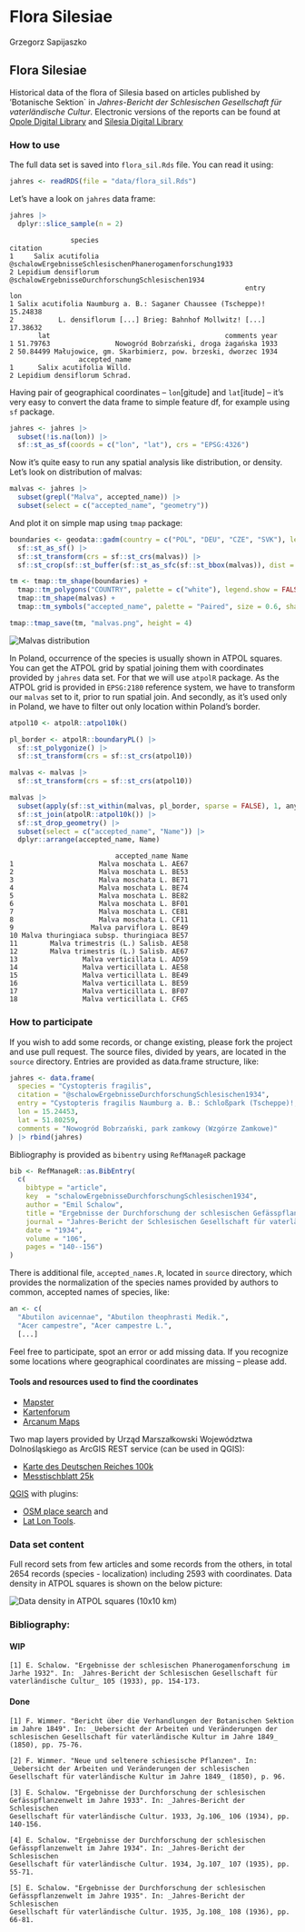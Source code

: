 Flora Silesiae
================
Grzegorz Sapijaszko

## Flora Silesiae

Historical data of the flora of Silesia based on articles published by
’Botanische Sektion\` in *Jahres-Bericht der Schlesischen Gesellschaft
für vaterländische Cultur*. Electronic versions of the reports can be
found at [Opole Digital
Library](https://www.obc.opole.pl/dlibra/publication/8613#structure) and
[Silesia Digital
Library](https://www.sbc.org.pl/dlibra/publication/11059#structure)

### How to use

The full data set is saved into `flora_sil.Rds` file. You can read it
using:

``` r
jahres <- readRDS(file = "data/flora_sil.Rds")
```

Let’s have a look on `jahres` data frame:

<div class="column-page">

``` r
jahres |>
  dplyr::slice_sample(n = 2) 
```

                   species                                                citation
    1     Salix acutifolia @schalowErgebnisseSchlesischenPhanerogamenforschung1933
    2 Lepidium densiflorum        @schalowErgebnisseDurchforschungSchlesischen1934
                                                              entry      lon
    1 Salix acutifolia Naumburg a. B.: Saganer Chaussee (Tscheppe)! 15.24838
    2           L. densiflorum [...] Brieg: Bahnhof Mollwitz! [...] 17.38632
           lat                                           comments year
    1 51.79763                Nowogród Bobrzański, droga żagańska 1933
    2 50.84499 Małujowice, gm. Skarbimierz, pow. brzeski, dworzec 1934
                     accepted_name
    1      Salix acutifolia Willd.
    2 Lepidium densiflorum Schrad.

</div>

Having pair of geographical coordinates – `lon`\[gitude\] and
`lat`\[itude\] – it’s very easy to convert the data frame to simple
feature df, for example using `sf` package.

``` r
jahres <- jahres |>
  subset(!is.na(lon)) |>
  sf::st_as_sf(coords = c("lon", "lat"), crs = "EPSG:4326")
```

Now it’s quite easy to run any spatial analysis like distribution, or
density. Let’s look on distribution of malvas:

``` r
malvas <- jahres |>
  subset(grepl("Malva", accepted_name)) |>
  subset(select = c("accepted_name", "geometry"))
```

And plot it on simple map using `tmap` package:

``` r
boundaries <- geodata::gadm(country = c("POL", "DEU", "CZE", "SVK"), level=1, path = "data") |>
  sf::st_as_sf() |>
  sf::st_transform(crs = sf::st_crs(malvas)) |>
  sf::st_crop(sf::st_buffer(sf::st_as_sfc(sf::st_bbox(malvas)), dist = 10000))

tm <- tmap::tm_shape(boundaries) +
  tmap::tm_polygons("COUNTRY", palette = c("white"), legend.show = FALSE) +
  tmap::tm_shape(malvas) +
  tmap::tm_symbols("accepted_name", palette = "Paired", size = 0.6, shape = 16, title.col = "")

tmap::tmap_save(tm, "malvas.png", height = 4)
```

![Malvas distribution](malvas.png)

In Poland, occurrence of the species is usually shown in ATPOL squares.
You can get the ATPOL grid by spatial joining them with coordinates
provided by `jahres` data set. For that we will use `atpolR` package. As
the ATPOL grid is provided in `EPSG:2180` reference system, we have to
transform our `malvas` set to it, prior to run spatial join. And
secondly, as it’s used only in Poland, we have to filter out only
location within Poland’s border.

``` r
atpol10 <- atpolR::atpol10k()

pl_border <- atpolR::boundaryPL() |>
  sf::st_polygonize() |>
  sf::st_transform(crs = sf::st_crs(atpol10))

malvas <- malvas |>
  sf::st_transform(crs = sf::st_crs(atpol10))

malvas |>
  subset(apply(sf::st_within(malvas, pl_border, sparse = FALSE), 1, any)) |>
  sf::st_join(atpolR::atpol10k()) |>
  sf::st_drop_geometry() |>
  subset(select = c("accepted_name", "Name")) |>
  dplyr::arrange(accepted_name, Name)
```

                              accepted_name Name
    1                     Malva moschata L. AE67
    2                     Malva moschata L. BE53
    3                     Malva moschata L. BE71
    4                     Malva moschata L. BE74
    5                     Malva moschata L. BE82
    6                     Malva moschata L. BF01
    7                     Malva moschata L. CE81
    8                     Malva moschata L. CF11
    9                   Malva parviflora L. BE49
    10 Malva thuringiaca subsp. thuringiaca BE57
    11        Malva trimestris (L.) Salisb. AE58
    12        Malva trimestris (L.) Salisb. AE67
    13                Malva verticillata L. AD59
    14                Malva verticillata L. AE58
    15                Malva verticillata L. BE49
    16                Malva verticillata L. BE59
    17                Malva verticillata L. BF07
    18                Malva verticillata L. CF65

### How to participate

If you wish to add some records, or change existing, please fork the
project and use pull request. The source files, divided by years, are
located in the `source` directory. Entries are provided as data.frame
structure, like:

``` r
jahres <- data.frame(
  species = "Cystopteris fragilis",
  citation = "@schalowErgebnisseDurchforschungSchlesischen1934",
  entry = "Cystopteris fragilis Naumburg a. B.: Schloßpark (Tscheppe)!; [...]",
  lon = 15.24453, 
  lat = 51.80259,
  comments = "Nowogród Bobrzański, park zamkowy (Wzgórze Zamkowe)"
) |> rbind(jahres)
```

Bibliography is provided as `bibentry` using `RefManageR` package

``` r
bib <- RefManageR::as.BibEntry(
  c(
    bibtype = "article",
    key  = "schalowErgebnisseDurchforschungSchlesischen1934",
    author = "Emil Schalow",
    title = "Ergebnisse der Durchforschung der schlesischen Gefässpflanzenwelt im Jahre 1933",
    journal = "Jahres-Bericht der Schlesischen Gesellschaft für vaterländische Cultur. 1933, Jg.106",
    date = "1934",
    volume = "106", 
    pages = "140--156")
)
```

There is additional file, `accepted_names.R`, located in `source`
directory, which provides the normalization of the species names
provided by authors to common, accepted names of species, like:

``` r
an <- c(
  "Abutilon avicennae", "Abutilon theophrasti Medik.",
  "Acer campestre", "Acer campestre L.", 
  [...]
```

Feel free to participate, spot an error or add missing data. If you
recognize some locations where geographical coordinates are missing –
please add.

#### Tools and resources used to find the coordinates

- [Mapster](http://igrek.amzp.pl/)
- [Kartenforum](https://kartenforum.slub-dresden.de/)
- [Arcanum
  Maps](https://maps.arcanum.com/en/map/europe-19century-secondsurvey/)

Two map layers provided by Urząd Marszałkowski Województwa
Dolnośląskiego as ArcGIS REST service (can be used in QGIS):

- [Karte des Deutschen Reiches
  100k](https://geoportal.dolnyslask.pl/gprest/services/UMWD_DEUTSCHEN_100/MapServer/)
- [Messtischblatt
  25k](https://geoportal.dolnyslask.pl/gprest/services/UMWD_Messtischblat_nowsze/MapServer/)

[QGIS](https://qgis.org) with plugins:

- [OSM place search](https://github.com/xcaeag/Nominatim-Qgis-Plugin)
  and
- [Lat Lon
  Tools](https://github.com/NationalSecurityAgency/qgis-latlontools-plugin).

### Data set content

Full record sets from few articles and some records from the others, in
total 2654 records (species - localization) including 2593 with
coordinates. Data density in ATPOL squares is shown on the below
picture:

![Data density in ATPOL squares (10x10 km)](atpol_plot.png)

### Bibliography:

#### WIP

    [1] E. Schalow. "Ergebnisse der schlesischen Phanerogamenforschung im
    Jarhe 1932". In: _Jahres-Bericht der Schlesischen Gesellschaft für
    vaterländische Cultur_ 105 (1933), pp. 154-173.

#### Done

    [1] F. Wimmer. "Bericht über die Verhandlungen der Botanischen Sektion
    im Jahre 1849". In: _Uebersicht der Arbeiten und Veränderungen der
    schlesischen Gesellschaft für vaterländische Kultur im Jahre 1849_
    (1850), pp. 75-76.

    [2] F. Wimmer. "Neue und seltenere schiesische Pflanzen". In:
    _Uebersicht der Arbeiten und Veränderungen der schlesischen
    Gesellschaft für vaterländische Kultur im Jahre 1849_ (1850), p. 96.

    [3] E. Schalow. "Ergebnisse der Durchforschung der schlesischen
    Gefässpflanzenwelt im Jahre 1933". In: _Jahres-Bericht der Schlesischen
    Gesellschaft für vaterländische Cultur. 1933, Jg.106_ 106 (1934), pp.
    140-156.

    [4] E. Schalow. "Ergebnisse der Durchforschung der schlesischen
    Gefässpflanzenwelt im Jahre 1934". In: _Jahres-Bericht der Schlesischen
    Gesellschaft für vaterländische Cultur. 1934, Jg.107_ 107 (1935), pp.
    55-71.

    [5] E. Schalow. "Ergebnisse der Durchforschung der schlesischen
    Gefässpflanzenwelt im Jahre 1935". In: _Jahres-Bericht der Schlesischen
    Gesellschaft für vaterländische Cultur. 1935, Jg.108_ 108 (1936), pp.
    66-81.
